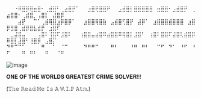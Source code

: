 ⠀⠀⠐⠿⣿⡿⢿⣶⣿⠂⢀⣾⣿⠃⢀⣴⣿⡟⠁⠀⠀⣰⣿⢟⣿⣿⠟⠀⠀⣠⣾⣿⡇⣿⣿⣿⣿⣿⠀⣶⣿⣿⠂⣠⣾⣿⡟⠀⢀⣴⣿⣿⠂⢀⣾⣿⡀⢠⣿⡇⠀⣼⣿⡿
⠀⠀⠀⣴⡟⠀⠀⠉⠁⢀⣾⢿⣿⣰⡿⣿⡿⠁⠀⠀⣰⣿⣿⢿⣿⣷⠀⣠⣾⣿⢋⣿⡟⠀⣼⡿⠁⠀⣰⣿⣿⣿⣾⣿⣿⣿⠀⣰⣿⡿⣻⣿⢀⣾⡿⣿⣧⣾⡟⠀⣰⣿⠏⠀
⠀⣀⣼⣿⣤⠀⠀⠀⢠⣿⠇⢸⣿⠏⣸⣿⠇⠀⠀⢰⣿⣿⣤⣴⣿⠿⣴⣿⣿⠿⢿⣿⡇⣸⣿⠃⠀⢰⣿⠇⣿⣿⠏⣼⣿⢇⣾⣿⡿⠿⣿⡇⣼⣿⠃⢸⣿⡿⠀⣠⣿⡍⠀⠀
⠙⠛⠉⠉⠁⠀⠀⠀⠀⠛⠀⠀⠁⠀⠈⠉⠀⠀⠀⠀⠙⠛⠛⠉⠀⠀⠀⠛⠃⠀⠀⠀⠘⠛⠀⠛⠃⠀⠀⠉⠋⠀⠙⠁⠀⠘⠋⠀⠘⠋⠀⠀⠀⠛⠀⠛⠃⠀⠀⠛⠀⠀⠈⠛

![image](https://github.com/user-attachments/assets/77fb79be-882c-466d-9012-909e19c12da7)

𝐎𝐍𝐄 𝐎𝐅 𝐓𝐇𝐄 𝐖𝐎𝐑𝐋𝐃𝐒 𝐆𝐑𝐄𝐀𝐓𝐄𝐒𝐓 𝐂𝐑𝐈𝐌𝐄 𝐒𝐎𝐋𝐕𝐄𝐑!!!


(𝚃𝚑𝚎 𝚁𝚎𝚊𝚍 𝙼𝚎 𝙸𝚜 𝙰 𝚆.𝙸.𝙿 𝙰𝚝𝚖.)
⠀⠀⠀⠀⠀
